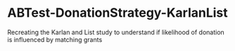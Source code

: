 # ABTest-DonationStrategy-KarlanList
Recreating the Karlan and List study to understand if likelihood of donation is influenced by matching grants
